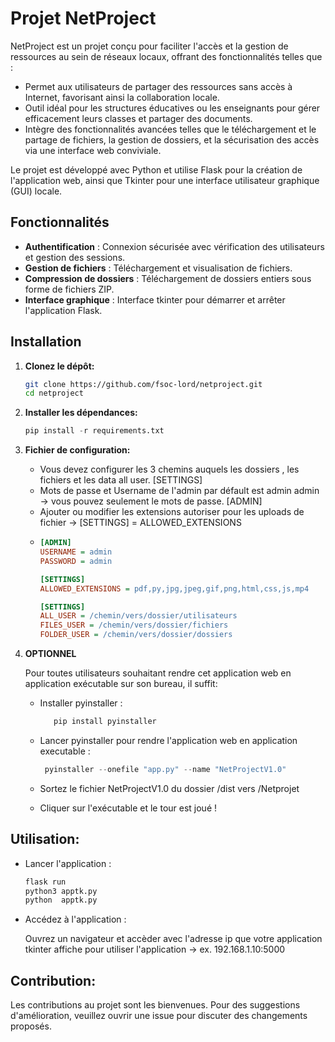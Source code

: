 # Projet NetProject

NetProject est un projet conçu pour faciliter l'accès et la gestion de ressources au sein de réseaux locaux, offrant des fonctionnalités telles que :

- Permet aux utilisateurs de partager des ressources sans accès à Internet, favorisant ainsi la collaboration locale.
- Outil idéal pour les structures éducatives ou les enseignants pour gérer efficacement leurs classes et partager des documents.
- Intègre des fonctionnalités avancées telles que le téléchargement et le partage de fichiers, la gestion de dossiers, et la sécurisation des accès via une interface web conviviale.

Le projet est développé avec Python et utilise Flask pour la création de l'application web, ainsi que Tkinter pour une interface utilisateur graphique (GUI) locale.

## Fonctionnalités

- **Authentification** : Connexion sécurisée avec vérification des utilisateurs et gestion des sessions.
- **Gestion de fichiers** : Téléchargement et visualisation de fichiers.
- **Compression de dossiers** : Téléchargement de dossiers entiers sous forme de fichiers ZIP.
- **Interface graphique** : Interface tkinter pour démarrer et arrêter l'application Flask.


## Installation

1. **Clonez le dépôt:**
   
   ```bash
   git clone https://github.com/fsoc-lord/netproject.git
   cd netproject
   
3. **Installer les dépendances:**
   
   ```python
   pip install -r requirements.txt
   
5. **Fichier de configuration:**
   
   - Vous devez configurer les 3 chemins auquels les dossiers , les fichiers et les data all user. [SETTINGS] 
   - Mots de passe et Username de l'admin par défault est admin admin -> vous pouvez seulement le mots de passe. [ADMIN]
   - Ajouter ou modifier les extensions autoriser pour les uploads de fichier -> [SETTINGS] = ALLOWED_EXTENSIONS
   - 
       ```ini
       [ADMIN]
      USERNAME = admin
      PASSWORD = admin

      [SETTINGS]
      ALLOWED_EXTENSIONS = pdf,py,jpg,jpeg,gif,png,html,css,js,mp4
       
      [SETTINGS]
     ALL_USER = /chemin/vers/dossier/utilisateurs
     FILES_USER = /chemin/vers/dossier/fichiers
      FOLDER_USER = /chemin/vers/dossier/dossiers
       
3. **OPTIONNEL**
   
   Pour toutes utilisateurs souhaitant rendre cet application web en application exécutable sur son bureau, il suffit:

   - Installer pyinstaller :
     
        ```python
           pip install pyinstaller
   -  Lancer pyinstaller pour rendre l'application web en application executable :
     
      ```python
       pyinstaller --onefile "app.py" --name "NetProjectV1.0"
   -  Sortez le fichier NetProjectV1.0 du dossier /dist vers /Netprojet
     
   -  Cliquer sur l'exécutable et le tour est joué !
  
## **Utilisation:**

   - Lancer l'application :
     
     ```python
     flask run
     python3 apptk.py
     python  apptk.py
     
  - Accédez à l'application :

    Ouvrez un navigateur et accèder avec l'adresse ip que votre application tkinter affiche pour utiliser l'application -> ex. 192.168.1.10:5000 

## **Contribution:**
   
   Les contributions au projet sont les bienvenues. Pour des suggestions d'amélioration, veuillez ouvrir une issue pour discuter des changements proposés.

